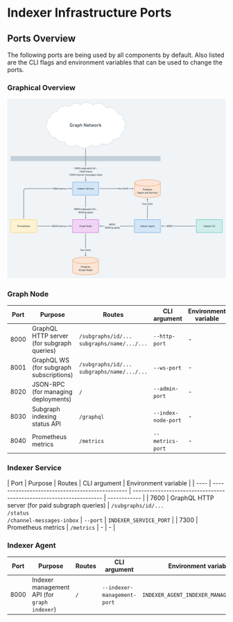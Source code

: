 # Indexer Infrastructure Ports

## Ports Overview

The following ports are being used by all components by default. Also listed are
the CLI flags and environment variables that can be used to change the ports.

### Graphical Overview

![Ports](../files/ports.png)

### Graph Node

| Port | Purpose                                    | Routes                                             | CLI argument        | Environment variable |
| ---- | ------------------------------------------ | -------------------------------------------------- | ------------------- | -------------------- |
| 8000 | GraphQL HTTP server (for subgraph queries) | `/subgraphs/id/...` <br/> `subgraphs/name/.../...` | `--http-port`       | -                    |
| 8001 | GraphQL WS (for subgraph subscriptions)    | `/subgraphs/id/...` <br/> `subgraphs/name/.../...` | `--ws-port`         | -                    |
| 8020 | JSON-RPC (for managing deployments)        | `/`                                                | `--admin-port`      | -                    |
| 8030 | Subgraph indexing status API               | `/graphql`                                         | `--index-node-port` | -                    |
| 8040 | Prometheus metrics                         | `/metrics`                                         | `--metrics-port`    | -                    |

### Indexer Service

| Port | Purpose                                         | Routes                                                              | CLI argument | Environment variable   |
| ---- | ----------------------------------------------- | ------------------------------------------------------------------- | ------------ |
| 7600 | GraphQL HTTP server (for paid subgraph queries) | `/subgraphs/id/...` <br/> `/status` <br/> `/channel-messages-inbox` | `--port`     | `INDEXER_SERVICE_PORT` |
| 7300 | Prometheus metrics                              | `/metrics`                                                          | -            | -                      |

### Indexer Agent

| Port | Purpose                                      | Routes | CLI argument                | Environment variable                    |
| ---- | -------------------------------------------- | ------ | --------------------------- | --------------------------------------- |
| 8000 | Indexer management API (for `graph indexer`) | `/`    | `--indexer-management-port` | `INDEXER_AGENT_INDEXER_MANAGEMENT_PORT` |